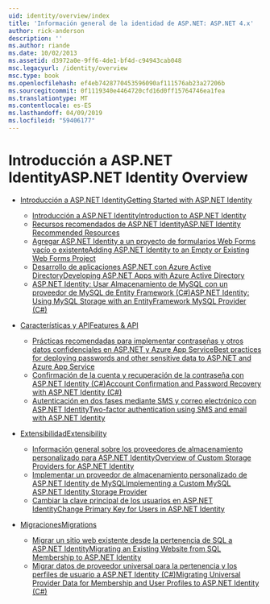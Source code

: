 ```yaml
---
uid: identity/overview/index
title: 'Información general de la identidad de ASP.NET: ASP.NET 4.x'
author: rick-anderson
description: ''
ms.author: riande
ms.date: 10/02/2013
ms.assetid: d3972a0e-9ff6-4de1-bf4d-c94943cab048
msc.legacyurl: /identity/overview
msc.type: book
ms.openlocfilehash: ef4eb7428770453596090af111576ab23a27206b
ms.sourcegitcommit: 0f1119340e4464720cfd16d0ff15764746ea1fea
ms.translationtype: MT
ms.contentlocale: es-ES
ms.lasthandoff: 04/09/2019
ms.locfileid: "59406177"
---
```

# <a name="aspnet-identity-overview"></a><span data-ttu-id="8ccd3-102">Introducción a ASP.NET Identity</span><span class="sxs-lookup"><span data-stu-id="8ccd3-102">ASP.NET Identity Overview</span></span>

- [<span data-ttu-id="8ccd3-103">Introducción a ASP.NET Identity</span><span class="sxs-lookup"><span data-stu-id="8ccd3-103">Getting Started with ASP.NET Identity</span></span>](getting-started/index.md)

    - [<span data-ttu-id="8ccd3-104">Introducción a ASP.NET Identity</span><span class="sxs-lookup"><span data-stu-id="8ccd3-104">Introduction to ASP.NET Identity</span></span>](getting-started/introduction-to-aspnet-identity.md)
    - [<span data-ttu-id="8ccd3-105">Recursos recomendados de ASP.NET Identity</span><span class="sxs-lookup"><span data-stu-id="8ccd3-105">ASP.NET Identity Recommended Resources</span></span>](getting-started/aspnet-identity-recommended-resources.md)
    - [<span data-ttu-id="8ccd3-106">Agregar ASP.NET Identity a un proyecto de formularios Web Forms vacío o existente</span><span class="sxs-lookup"><span data-stu-id="8ccd3-106">Adding ASP.NET Identity to an Empty or Existing Web Forms Project</span></span>](getting-started/adding-aspnet-identity-to-an-empty-or-existing-web-forms-project.md)
    - [<span data-ttu-id="8ccd3-107">Desarrollo de aplicaciones ASP.NET con Azure Active Directory</span><span class="sxs-lookup"><span data-stu-id="8ccd3-107">Developing ASP.NET Apps with Azure Active Directory</span></span>](getting-started/developing-aspnet-apps-with-windows-azure-active-directory.md)
    - [<span data-ttu-id="8ccd3-108">ASP.NET Identity: Usar Almacenamiento de MySQL con un proveedor de MySQL de Entity Framework (C#)</span><span class="sxs-lookup"><span data-stu-id="8ccd3-108">ASP.NET Identity: Using MySQL Storage with an EntityFramework MySQL Provider (C#)</span></span>](getting-started/aspnet-identity-using-mysql-storage-with-an-entityframework-mysql-provider.md)
- [<span data-ttu-id="8ccd3-109">Características y API</span><span class="sxs-lookup"><span data-stu-id="8ccd3-109">Features & API</span></span>](features-api/index.md)

    - [<span data-ttu-id="8ccd3-110">Prácticas recomendadas para implementar contraseñas y otros datos confidenciales en ASP.NET y Azure App Service</span><span class="sxs-lookup"><span data-stu-id="8ccd3-110">Best practices for deploying passwords and other sensitive data to ASP.NET and Azure App Service</span></span>](features-api/best-practices-for-deploying-passwords-and-other-sensitive-data-to-aspnet-and-azure.md)
    - [<span data-ttu-id="8ccd3-111">Confirmación de la cuenta y recuperación de la contraseña con ASP.NET Identity (C#)</span><span class="sxs-lookup"><span data-stu-id="8ccd3-111">Account Confirmation and Password Recovery with ASP.NET Identity (C#)</span></span>](features-api/account-confirmation-and-password-recovery-with-aspnet-identity.md)
    - [<span data-ttu-id="8ccd3-112">Autenticación en dos fases mediante SMS y correo electrónico con ASP.NET Identity</span><span class="sxs-lookup"><span data-stu-id="8ccd3-112">Two-factor authentication using SMS and email with ASP.NET Identity</span></span>](features-api/two-factor-authentication-using-sms-and-email-with-aspnet-identity.md)
- [<span data-ttu-id="8ccd3-113">Extensibilidad</span><span class="sxs-lookup"><span data-stu-id="8ccd3-113">Extensibility</span></span>](extensibility/index.md)

    - [<span data-ttu-id="8ccd3-114">Información general sobre los proveedores de almacenamiento personalizado para ASP.NET Identity</span><span class="sxs-lookup"><span data-stu-id="8ccd3-114">Overview of Custom Storage Providers for ASP.NET Identity</span></span>](extensibility/overview-of-custom-storage-providers-for-aspnet-identity.md)
    - [<span data-ttu-id="8ccd3-115">Implementar un proveedor de almacenamiento personalizado de ASP.NET Identity de MySQL</span><span class="sxs-lookup"><span data-stu-id="8ccd3-115">Implementing a Custom MySQL ASP.NET Identity Storage Provider</span></span>](extensibility/implementing-a-custom-mysql-aspnet-identity-storage-provider.md)
    - [<span data-ttu-id="8ccd3-116">Cambiar la clave principal de los usuarios en ASP.NET Identity</span><span class="sxs-lookup"><span data-stu-id="8ccd3-116">Change Primary Key for Users in ASP.NET Identity</span></span>](extensibility/change-primary-key-for-users-in-aspnet-identity.md)
- [<span data-ttu-id="8ccd3-117">Migraciones</span><span class="sxs-lookup"><span data-stu-id="8ccd3-117">Migrations</span></span>](migrations/index.md)

    - [<span data-ttu-id="8ccd3-118">Migrar un sitio web existente desde la pertenencia de SQL a ASP.NET Identity</span><span class="sxs-lookup"><span data-stu-id="8ccd3-118">Migrating an Existing Website from SQL Membership to ASP.NET Identity</span></span>](migrations/migrating-an-existing-website-from-sql-membership-to-aspnet-identity.md)
    - [<span data-ttu-id="8ccd3-119">Migrar datos de proveedor universal para la pertenencia y los perfiles de usuario a ASP.NET Identity (C#)</span><span class="sxs-lookup"><span data-stu-id="8ccd3-119">Migrating Universal Provider Data for Membership and User Profiles to ASP.NET Identity (C#)</span></span>](migrations/migrating-universal-provider-data-for-membership-and-user-profiles-to-aspnet-identity.md)
